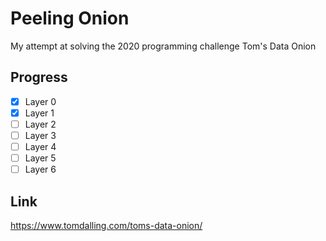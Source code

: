 # Peeling Onion

My attempt at solving the 2020 programming challenge Tom's Data Onion

## Progress

- [x] Layer 0
- [x] Layer 1
- [ ] Layer 2
- [ ] Layer 3
- [ ] Layer 4
- [ ] Layer 5
- [ ] Layer 6

## Link

https://www.tomdalling.com/toms-data-onion/
